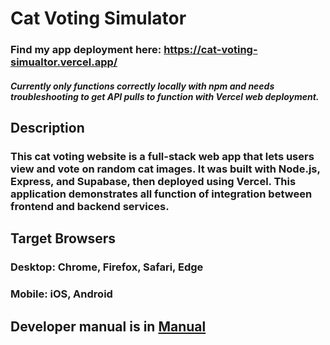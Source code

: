 # Cat Voting Simulator
### Find my app deployment here: https://cat-voting-simualtor.vercel.app/
##### Currently only functions correctly locally with npm and needs troubleshooting to get API pulls to function with Vercel web deployment.

## Description
### This cat voting website is a full-stack web app that lets users view and vote on random cat images. It was built with Node.js, Express, and Supabase, then deployed using Vercel. This application demonstrates all function of integration between frontend and backend services.

## Target Browsers
### Desktop: Chrome, Firefox, Safari, Edge
### Mobile: iOS, Android

## Developer manual is in [Manual](https://github.com/cselwyn000/INST377_Final_Cat/blob/main/docs/Developer%20Manual.md)









